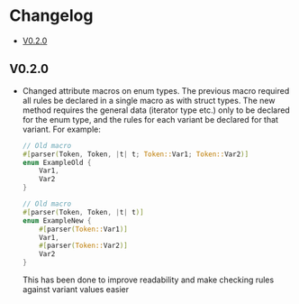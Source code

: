# Changelog

- [V0.2.0](#v020)

## V0.2.0

- Changed attribute macros on enum types. The previous macro required all rules be declared in a single macro as with struct types. The new method requires the general data (iterator type etc.) only to be declared for the enum type, and the rules for each variant be declared for that variant. For example:
    ```rust
    // Old macro
    #[parser(Token, Token, |t| t; Token::Var1; Token::Var2)]
    enum ExampleOld {
        Var1,
        Var2
    }
    
    // Old macro
    #[parser(Token, Token, |t| t)]
    enum ExampleNew {
        #[parser(Token::Var1)]
        Var1,
        #[parser(Token::Var2)]
        Var2
    }
    ```
  This has been done to improve readability and make checking rules against variant values easier
